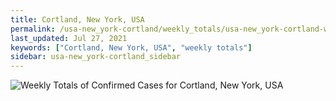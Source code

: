 ```yaml
---
title: Cortland, New York, USA
permalink: /usa-new_york-cortland/weekly_totals/usa-new_york-cortland-weekly_totals.html
last_updated: Jul 27, 2021
keywords: ["Cortland, New York, USA", "weekly totals"]
sidebar: usa-new_york-cortland_sidebar
---
```


![Weekly Totals of Confirmed Cases for Cortland, New York, USA](/covid_tracker/images/graphs/usa-new_york-cortland-weekly_totals_graph.png)
